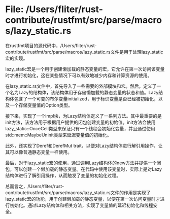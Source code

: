 # File: /Users/fliter/rust-contribute/rustfmt/src/parse/macros/lazy_static.rs

在rustfmt项目的源代码中，/Users/fliter/rust-contribute/rustfmt/src/parse/macros/lazy_static.rs文件是用于处理lazy_static宏的实现。

lazy_static宏是一个用于创建懒加载的静态变量的宏，它允许在第一次访问该变量时才进行初始化，这在某些情况下可以有效地减少内存和计算资源的使用。

在lazy_static.rs文件中，首先导入了一些需要的外部模块和宏。然后，定义了一个名为Lazy的结构体，该结构体用于存储懒加载的静态变量的状态和值。Lazy结构体包含了一个可变的布尔变量initialized，用于标识变量是否已经被初始化，以及一个存储变量值的Option类型。

接下来，实现了一个impl块，为Lazy结构体定义了一系列方法。其中最重要的是init方法，该方法用于根据用户提供的闭包创建变量的初始值。init方法会使用lazy_static::OnceCell类型来保证只有一个线程会初始化变量，并且通过使用std::mem::MaybeUninit类型来延迟变量值的初始化。

此外，还实现了Deref和DerefMut trait，以便对Lazy结构体进行解引用操作，让其可以像普通静态变量一样使用。

最后，对于lazy_static宏的使用，通过调用Lazy结构体的new方法并提供一个闭包，可以创建一个懒加载的静态变量。在代码中使用该变量时，实际上是对Lazy结构体进行了解引用操作，从而触发了变量的初始化过程。

总而言之，/Users/fliter/rust-contribute/rustfmt/src/parse/macros/lazy_static.rs文件的作用是实现了lazy_static宏的功能，用于创建懒加载的静态变量，以便在第一次访问变量时才进行初始化。通过Lazy结构体和相关方法，实现了变量值的延迟初始化和线程安全。

